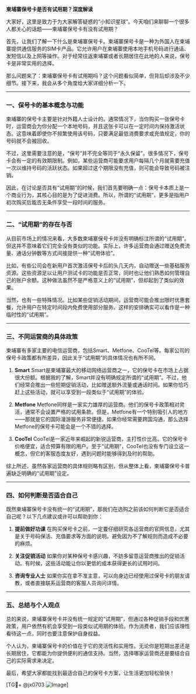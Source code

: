 **柬埔寨保号卡是否有试用期？深度解读**

大家好，这里是致力于为大家解答疑惑的“小知识星球”。今天咱们来聊聊一个很多人都关心的话题——柬埔寨保号卡有没有试用期？

首先，让我们了解一下什么是柬埔寨保号卡。柬埔寨保号卡是一种为外国人在柬埔寨提供通信服务的SIM卡产品。它允许用户在柬埔寨使用本地手机号码进行通话、发短信以及上网等操作。对于经常往返柬埔寨或者长期居住在此地的人来说，保号卡是非常实用的选择。

那么问题来了：柬埔寨保号卡有试用期吗？这个问题看似简单，但背后却涉及不少细节。接下来，我会从多个角度给大家详细分析一下。

---

### **一、保号卡的基本概念与功能**
柬埔寨的保号卡主要是针对外籍人士设计的。通常情况下，当你购买一张保号卡时，运营商会为你分配一个本地号码，并且这张卡可以在一定时间内保持激活状态。这意味着即使你不频繁使用该号码，只要满足最低消费要求或充值规定，你的号码就不会被回收。

不过，这里需要注意的是，“保号”并不完全等同于“永久保留”。很多情况下，保号卡会有一定的有效期限制。例如，某些运营商可能要求用户每隔几个月就需要充值一次以维持号码的活跃状态。如果超过这个期限没有充值，则可能会导致号码被注销。

因此，在讨论是否具有“试用期”的时候，我们首先要明确一点：保号卡本质上是一个商业行为，其核心目的是为了促进消费。所以，所谓的“试用期”，更多是指用户初次购买后能否无条件享受一段时间的服务。

---

### **二、“试用期”的存在与否**
从目前市场上的情况来看，大多数柬埔寨保号卡并没有明确标注所谓的“试用期”。但这并不意味着它们完全没有类似的功能。实际上，许多运营商会通过赠送免费流量、通话分钟数等方式间接提供一种“试用体验”。

比如，有些公司会在新用户首次激活保号卡后的头几天内，自动赠送一些基础服务资源。这些资源足以让用户测试卡的功能是否正常，同时也让他们熟悉如何管理自己的账户余额。这种做法虽然不是严格意义上的“试用期”，但却起到了类似的效果。

当然，也有一些特殊情况。比如某些促销活动期间，运营商可能会推出限时优惠套餐，允许用户在特定时间段内免费使用部分服务。这样的安排确实可以看作是一种临时性的“试用期”。

---

### **三、不同运营商的具体政策**
柬埔寨有多家主要的电信运营商，包括Smart、Metfone、CooTel等。每家公司的保号卡政策都有所差异，因此关于“试用期”的具体情况也有所不同。

1. **Smart**
   Smart是柬埔寨最大的移动网络运营商之一，它的保号卡在市场上占据很大份额。根据我的了解，Smart并没有明确规定所谓的“试用期”。不过，他们经常会推出一些短期促销活动，比如赠送额外流量或通话时间。如果你恰巧赶上这些活动，就可以享受到一段类似于“试用期”的体验。

2. **Metfone**
   Metfone同样是一家实力雄厚的运营商。他们的保号卡政策相对灵活，通常不会设置严格的试用条款。但是，Metfone有一个特别吸引人的地方——那就是它的国际漫游服务非常便捷。如果你经常需要跨国沟通，那么选择Metfone的保号卡可能会是一个不错的选择。

3. **CooTel**
   CooTel是一家近年来崛起的新锐运营商，主打性价比高。它的保号卡价格便宜，适合预算有限的用户。至于“试用期”，CooTel也没有专门设立这一概念，但它的客服态度友好，遇到问题时能够得到及时的帮助。

综上所述，虽然各家运营商的具体规则略有区别，但从整体上看，柬埔寨保号卡普遍缺乏明确的“试用期”设定。

---

### **四、如何判断是否适合自己**
既然柬埔寨保号卡没有统一的“试用期”，那我们在选购之前该如何判断它是否适合自己呢？以下几点建议或许可以帮助到你：

1. **提前做好功课**
   在购买保号卡之前，一定要仔细研究各运营商的官网信息，尤其是关于号码保活、充值要求等方面的说明。避免因为不了解规则而造成不必要的麻烦。

2. **关注促销活动**
   如果你对某种保号卡感兴趣，不妨多留意运营商推出的促销活动。有时候，这些活动能让你以更低的成本获得更长的试用时间。

3. **咨询专业人士**
   如果你实在拿不准主意，可以向身边已经使用过保号卡的朋友请教，或者直接联系运营商的客服人员询问详情。

---

### **五、总结与个人观点**
总的来说，柬埔寨保号卡并没有统一规定的“试用期”，但通过各种促销手段和优惠政策，用户依然有机会享受到一段类似试用期的体验。作为消费者，我们应该理性看待这一点，同时也要注意保护自身权益。

个人认为，柬埔寨保号卡的价值在于它的灵活性和实用性。无论你是短期出差还是长期居住，它都能为你提供便利的通信支持。当然，选择哪家运营商还是要结合自己的实际需求来决定。

最后，希望大家都能找到最适合自己的保号卡方案，让生活更加轻松愉快！

[TG💪+ @jx0703 ![Image](https://github.com/user-attachments/assets/dbca1d08-cadb-493c-b0ec-ad6f7a83f270)]